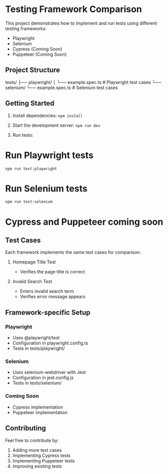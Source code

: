 # Testing Framework Comparison

This project demonstrates how to implement and run tests using different testing frameworks:
- Playwright
- Selenium
- Cypress (Coming Soon)
- Puppeteer (Coming Soon)

## Project Structure

tests/
├── playwright/
│   └── example.spec.ts    # Playwright test cases
└── selenium/
    └── example.spec.ts    # Selenium test cases

## Getting Started

1. Install dependencies:
`npm install`

2. Start the development server:
`npm run dev`

3. Run tests:
# Run Playwright tests
`npm run test:playwright`

# Run Selenium tests
`npm run test:selenium`

# Cypress and Puppeteer coming soon

## Test Cases

Each framework implements the same test cases for comparison:

1. Homepage Title Test
   - Verifies the page title is correct

2. Invalid Search Test
   - Enters invalid search term
   - Verifies error message appears

## Framework-specific Setup

### Playwright
- Uses @playwright/test
- Configuration in playwright.config.ts
- Tests in tests/playwright/

### Selenium
- Uses selenium-webdriver with Jest
- Configuration in jest.config.js
- Tests in tests/selenium/

### Coming Soon
- Cypress implementation
- Puppeteer implementation

## Contributing

Feel free to contribute by:
1. Adding more test cases
2. Implementing Cypress tests
3. Implementing Puppeteer tests
4. Improving existing tests
